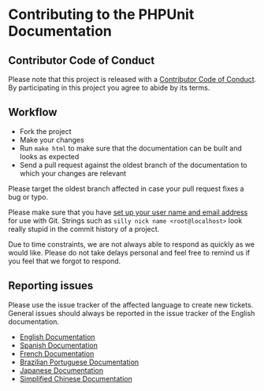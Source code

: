 # Contributing to the PHPUnit Documentation

## Contributor Code of Conduct

Please note that this project is released with a 
[Contributor Code of Conduct](CODE_OF_CONDUCT.md). By participating in this 
project you agree to abide by its terms.

## Workflow

* Fork the project
* Make your changes
* Run `make html` to make sure that the documentation can be built and looks as expected
* Send a pull request against the oldest branch of the documentation to which your changes are relevant

Please target the oldest branch affected in case your pull request fixes a bug or typo.

Please make sure that you have 
[set up your user name and email address](https://git-scm.com/book/en/v2/Getting-Started-First-Time-Git-Setup) 
for use with Git. Strings such as `silly nick name <root@localhost>` look really 
stupid in the commit history of a project.

Due to time constraints, we are not always able to respond as quickly as we 
would like. Please do not take delays personal and feel free to remind us if 
you feel that we forgot to respond.

## Reporting issues

Please use the issue tracker of the affected language to create new tickets.
General issues should always be reported in the issue tracker of the English
documentation. 

* [English Documentation](https://github.com/sebastianbergmann/phpunit-documentation-english/issues)
* [Spanish Documentation](https://github.com/sebastianbergmann/phpunit-documentation-spanish/issues)
* [French Documentation](https://github.com/sebastianbergmann/phpunit-documentation-french/issues)
* [Brazilian Portuguese Documentation](https://github.com/sebastianbergmann/phpunit-documentation-brazilian-portuguese/issues)
* [Japanese Documentation](https://github.com/sebastianbergmann/phpunit-documentation-japanese/issues)
* [Simplified Chinese Documentation](https://github.com/sebastianbergmann/phpunit-documentation-chinese/issues)


